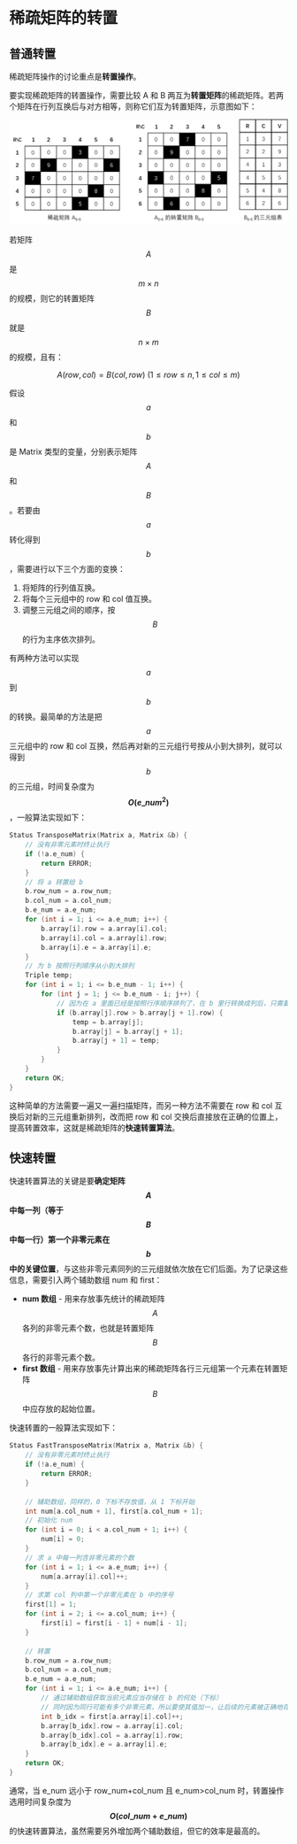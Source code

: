 # 稀疏矩阵的转置

## 普通转置

稀疏矩阵操作的讨论重点是**转置操作**。

要实现稀疏矩阵的转置操作，需要比较 A 和 B 两互为**转置矩阵**的稀疏矩阵。若两个矩阵在行列互换后与对方相等，则称它们互为转置矩阵，示意图如下：

![](.\images\转置矩阵.png)

若矩阵 $$A$$ 是 $$m{\times}n$$ 的规模，则它的转置矩阵 $$B$$ 就是 $$n{\times}m$$ 的规模，且有：


$$
A(row,col)=B(col,row)\ (1\leq{row}\leq{n},1\leq{col}\leq{m})
$$


假设 $$a$$ 和 $$b$$ 是 Matrix 类型的变量，分别表示矩阵 $$A$$ 和 $$B$$。若要由 $$a$$ 转化得到 $$b$$，需要进行以下三个方面的变换：

1. 将矩阵的行列值互换。
2. 将每个三元组中的 row 和 col 值互换。
3. 调整三元组之间的顺序，按 $$B$$ 的行为主序依次排列。

有两种方法可以实现 $$a$$ 到 $$b$$ 的转换。最简单的方法是把 $$a$$ 三元组中的 row 和 col 互换，然后再对新的三元组行号按从小到大排列，就可以得到 $$b$$ 的三元组，时间复杂度为 **$$O(e{\_}num^2)$$**，一般算法实现如下：

```c
Status TransposeMatrix(Matrix a, Matrix &b) {
    // 没有非零元素时终止执行
    if (!a.e_num) {
        return ERROR;
    }
    // 将 a 转置给 b
    b.row_num = a.row_num;
    b.col_num = a.col_num;
    b.e_num = a.e_num;
    for (int i = 1; i <= a.e_num; i++) {
        b.array[i].row = a.array[i].col;
        b.array[i].col = a.array[i].row;
        b.array[i].e = a.array[i].e;
    }
    // 为 b 按照行列顺序从小到大排列
    Triple temp;
    for (int i = 1; i <= b.e_num - 1; i++) {
        for (int j = 1; j <= b.e_num - i; j++) {
        	// 因为在 a 里面已经是按照行序顺序排列了，在 b 里行转换成列后，只需要顺序排列行
            if (b.array[j].row > b.array[j + 1].row) {
                temp = b.array[j];
                b.array[j] = b.array[j + 1];
                b.array[j + 1] = temp;
            }
        }
    }
    return OK;
}
```

这种简单的方法需要一遍又一遍扫描矩阵，而另一种方法不需要在 row 和 col 互换后对新的三元组重新排列，改而把 row 和 col 交换后直接放在正确的位置上，提高转置效率，这就是稀疏矩阵的**快速转置算法**。

## 快速转置

快速转置算法的关键是要**确定矩阵 $$A$$ 中每一列（等于 $$B$$ 中每一行）第一个非零元素在 $$b$$ 中的关键位置**，与这些非零元素同列的三元组就依次放在它们后面。为了记录这些信息，需要引入两个辅助数组 num 和 first：

- **num 数组** - 用来存放事先统计的稀疏矩阵 $$A$$ 各列的非零元素个数，也就是转置矩阵 $$B$$ 各行的非零元素个数。
- **first 数组** - 用来存放事先计算出来的稀疏矩阵各行三元组第一个元素在转置矩阵 $$B$$ 中应存放的起始位置。

快速转置的一般算法实现如下：

```c
Status FastTransposeMatrix(Matrix a, Matrix &b) {
    // 没有非零元素时终止执行
    if (!a.e_num) {
        return ERROR;
    }
    
    // 辅助数组，同样的，0 下标不存放值，从 1 下标开始
    int num[a.col_num + 1], first[a.col_num + 1];
    // 初始化 num 
    for (int i = 0; i < a.col_num + 1; i++) {
    	num[i] = 0;
	}
    // 求 a 中每一列含非零元素的个数
    for (int i = 1; i <= a.e_num; i++) {
        num[a.array[i].col]++;
    }
    // 求第 col 列中第一个非零元素在 b 中的序号
    first[1] = 1;
    for (int i = 2; i <= a.col_num; i++) {
        first[i] = first[i - 1] + num[i - 1];
    }
    
    // 转置
    b.row_num = a.row_num;
    b.col_num = a.col_num;
    b.e_num = a.e_num;
    for (int i = 1; i <= a.e_num; i++) {
    	// 通过辅助数组获取当前元素应当存储在 b 的何处（下标）
        // 同时因为同行可能有多个非零元素，所以要使其值加一，让后续的元素被正确地存储
        int b_idx = first[a.array[i].col]++;
        b.array[b_idx].row = a.array[i].col;
        b.array[b_idx].col = a.array[i].row;
        b.array[b_idx].e = a.array[i].e;
    }
    return OK;
}
```

通常，当 e_num 远小于 row_num+col_num 且 e_num>col_num 时，转置操作选用时间复杂度为 **$$O(col{\_}num+e{\_}num)$$** 的快速转置算法，虽然需要另外增加两个辅助数组，但它的效率是最高的。
